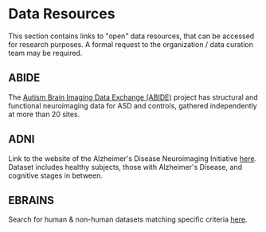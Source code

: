 # Data Resources
 This section contains links to "open" data resources, that can be accessed for research purposes. A formal request to the organization / data curation team may be required.

## ABIDE
The [Autism Brain Imaging Data Exchange (ABIDE)](http://fcon_1000.projects.nitrc.org/indi/abide/) project has structural and functional neuroimaging data for ASD and controls, gathered independently at more than 20 sites. 

## ADNI
 Link to the website of the Alzheimer's Disease Neuroimaging Initiative [here](http://adni.loni.usc.edu/data-samples/access-data/). Dataset includes healthy subjects, those with Alzheimer's Disease, and cognitive stages in between.

## EBRAINS
Search for human & non-human datasets matching specific criteria [here](https://ebrains.eu/).


